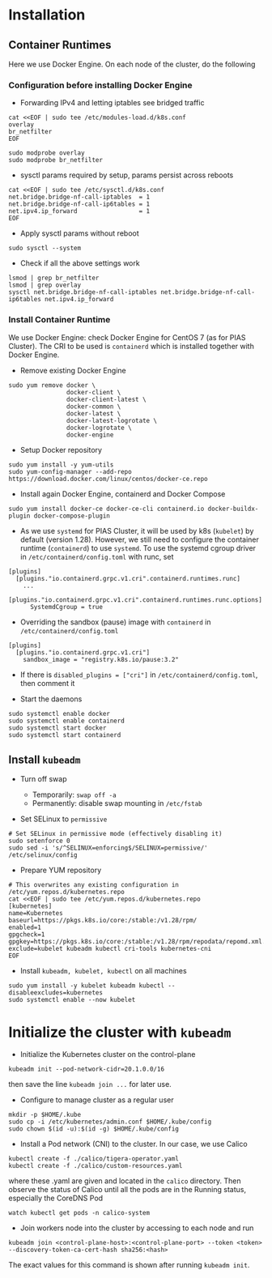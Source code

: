 # Installation

## Container Runtimes

Here we use Docker Engine. On each node of the cluster, do the following

### Configuration before installing Docker Engine

- Forwarding IPv4 and letting iptables see bridged traffic
```
cat <<EOF | sudo tee /etc/modules-load.d/k8s.conf
overlay
br_netfilter
EOF

sudo modprobe overlay
sudo modprobe br_netfilter
```

- sysctl params required by setup, params persist across reboots
```
cat <<EOF | sudo tee /etc/sysctl.d/k8s.conf
net.bridge.bridge-nf-call-iptables  = 1
net.bridge.bridge-nf-call-ip6tables = 1
net.ipv4.ip_forward                 = 1
EOF
```

- Apply sysctl params without reboot
```
sudo sysctl --system
```

- Check if all the above settings work
```
lsmod | grep br_netfilter
lsmod | grep overlay
sysctl net.bridge.bridge-nf-call-iptables net.bridge.bridge-nf-call-ip6tables net.ipv4.ip_forward
```

### Install Container Runtime

We use Docker Engine: check Docker Engine for CentOS 7 (as for PIAS Cluster). The CRI to be used is `containerd` which is installed together with Docker Engine.

- Remove existing Docker Engine
```
sudo yum remove docker \
                docker-client \
                docker-client-latest \
                docker-common \
                docker-latest \
                docker-latest-logrotate \
                docker-logrotate \
                docker-engine
```

- Setup Docker repository
```
sudo yum install -y yum-utils
sudo yum-config-manager --add-repo https://download.docker.com/linux/centos/docker-ce.repo
```

- Install again Docker Engine, containerd and Docker Compose
```
sudo yum install docker-ce docker-ce-cli containerd.io docker-buildx-plugin docker-compose-plugin
```

- As we use `systemd` for PIAS Cluster, it will be used by k8s (`kubelet`) by default (version 1.28). However, we still need to configure the container runtime (`containerd`) to use `systemd`. To use the systemd cgroup driver in `/etc/containerd/config.toml` with runc, set
```
[plugins]
  [plugins."io.containerd.grpc.v1.cri".containerd.runtimes.runc]
    ...
    [plugins."io.containerd.grpc.v1.cri".containerd.runtimes.runc.options]
      SystemdCgroup = true
```
- Overriding the sandbox (pause) image with `containerd` in `/etc/containerd/config.toml`
```
[plugins]
  [plugins."io.containerd.grpc.v1.cri"]
    sandbox_image = "registry.k8s.io/pause:3.2"
```

- If there is `disabled_plugins = ["cri"]` in `/etc/containerd/config.toml`, then comment it 

- Start the daemons
```
sudo systemctl enable docker
sudo systemctl enable containerd
sudo systemctl start docker
sudo systemctl start containerd
```


## Install `kubeadm`

- Turn off swap
  - Temporarily: `swap off -a`
  - Permanently: disable swap mounting in `/etc/fstab`

- Set SELinux to `permissive`
```
# Set SELinux in permissive mode (effectively disabling it)
sudo setenforce 0
sudo sed -i 's/^SELINUX=enforcing$/SELINUX=permissive/' /etc/selinux/config
```

- Prepare YUM repository
```
# This overwrites any existing configuration in /etc/yum.repos.d/kubernetes.repo
cat <<EOF | sudo tee /etc/yum.repos.d/kubernetes.repo
[kubernetes]
name=Kubernetes
baseurl=https://pkgs.k8s.io/core:/stable:/v1.28/rpm/
enabled=1
gpgcheck=1
gpgkey=https://pkgs.k8s.io/core:/stable:/v1.28/rpm/repodata/repomd.xml.key
exclude=kubelet kubeadm kubectl cri-tools kubernetes-cni
EOF
```

- Install `kubeadm, kubelet, kubectl` on all machines
```
sudo yum install -y kubelet kubeadm kubectl --disableexcludes=kubernetes
sudo systemctl enable --now kubelet
```

# Initialize the cluster with `kubeadm`

- Initialize the Kubernetes cluster on the control-plane
```
kubeadm init --pod-network-cidr=20.1.0.0/16
```
then save the line `kubeadm join ...` for later use.

- Configure to manage cluster as a regular user
```
mkdir -p $HOME/.kube
sudo cp -i /etc/kubernetes/admin.conf $HOME/.kube/config
sudo chown $(id -u):$(id -g) $HOME/.kube/config
```

- Install a Pod network (CNI) to the cluster. In our case, we use Calico
```
kubectl create -f ./calico/tigera-operator.yaml
kubectl create -f ./calico/custom-resources.yaml
```
where these .yaml are given and located in the `calico` directory. 
Then observe the status of Calico until all the pods are in the Running status, especially the CoreDNS Pod
```
watch kubectl get pods -n calico-system
```

- Join workers node into the cluster by accessing to each node and run
```
kubeadm join <control-plane-host>:<control-plane-port> --token <token> --discovery-token-ca-cert-hash sha256:<hash>
```
The exact values for this command is shown after running `kubeadm init`.
